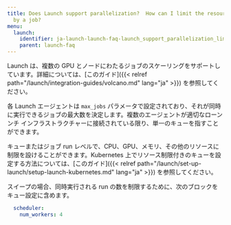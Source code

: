 ```yaml
---
title: Does Launch support parallelization?  How can I limit the resources consumed
  by a job?
menu:
  launch:
    identifier: ja-launch-launch-faq-launch_support_parallelization_limit_resources_consumed_job
    parent: launch-faq
---
```


Launch は、複数の GPU とノードにわたるジョブのスケーリングをサポートしています。詳細については、[このガイド]({{< relref path="/launch/integration-guides/volcano.md" lang="ja" >}}) を参照してください。

各 Launch エージェントは `max_jobs` パラメータで設定されており、それが同時に実行できるジョブの最大数を決定します。複数のエージェントが適切なローンンチ インフラストラクチャーに接続されている限り、単一のキューを指すことができます。

キューまたはジョブ run レベルで、CPU、GPU、メモリ、その他のリソースに制限を設けることができます。Kubernetes 上でリソース制限付きのキューを設定する方法については、[このガイド]({{< relref path="/launch/set-up-launch/setup-launch-kubernetes.md" lang="ja" >}}) を参照してください。

スイープの場合、同時実行される run の数を制限するために、次のブロックをキュー設定に含めます。

```yaml title="queue config"
  scheduler:
    num_workers: 4
```